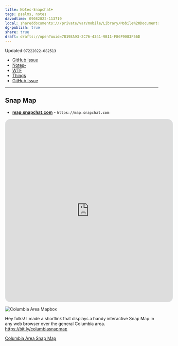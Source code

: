 ```yaml
---
title: Notes-Snapchat+
tags: psalms, notes
davodtime: 09082022-113719
local: shareddocuments:///private/var/mobile/Library/Mobile%20Documents/iCloud~md~obsidian/Documents/OBSHIDDIAN/drafts/7819EA93-2C76-4341-9B11-F86F9083F56D.md
dg-publish: true
share: true
draft: drafts://open?uuid=7819EA93-2C76-4341-9B11-F86F9083F56D
---
```

Updated `07222022-082513`

- [GitHub Issue](https://github.com/extratone/<|>/issues/)
- [Notes- ](drafts://open?uuid=7819EA93-2C76-4341-9B11-F86F9083F56D)
- [WTF](https://davidblue.wtf/drafts/7819EA93-2C76-4341-9B11-F86F9083F56D.html)
- [Things](things:///show?id=CCJysVehE5q8T1qQtzUfm5)
- [GitHub Issue](https://github.com/extratone/<|>/issues/)

---

## Snap Map

- [**map.snapchat.com**](https://map.snapchat.com) - `https://map.snapchat.com`

<div style="width: 550px; height: 600px; border-radius: 16px; overflow: hidden; border: 1px solid rgb(223, 227, 231); position: relative; z-index: 1;"><iframe src="https://map.snapchat.com/embed/1658488595229/@38.951127,-92.353539,11.20z" width="100%" height="100%" frameborder="0" style="position: absolute; inset: 0px;"></iframe></div>

![Columbia Area Mapbox](https://user-images.githubusercontent.com/43663476/180429913-25cb1c22-7097-4d0d-8b2a-602937e77619.jpeg)

Hey folks! I made a shortlink that displays a handy interactive Snap Map in any web browser over the general Columbia area. https://bit.ly/columbiasnapmap

[Columbia Area Snap Map](buttonurl://https://bit.ly/columbiasnapmap)